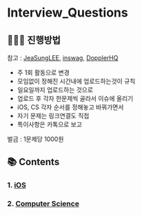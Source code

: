 # Interview_Questions

## 🧑🏻‍🏫 진행방법

참고 : [JeaSungLEE](https://github.com/JeaSungLEE/iOSInterviewquestions), 
      [inswag](https://github.com/inswag/Technical_interview_for_iOS_Dev), 
      [DopplerHQ](https://github.com/DopplerHQ/awesome-interview-questions#ios)

- 주 1회 활동으로 변경
- 모임없이 정해진 시간내에 업로드하는것이 규칙
- 일요일까지 업로드하는 것으로
- 업로드 후 각자 한문제씩 골라서 이슈에 올리기
- iOS, CS 각자 순서를 정해놓고 바꿔가면서
- 자기 문제는 링크연결도 직접
- 특이사항은 카톡으로 보고

벌금 : 1문제당 1000원

## 📚 Contents

### 1. [iOS](https://github.com/lunchScreen/Interview_Questions/blob/main/iOS.md)

### 2. [Computer Science](https://github.com/lunchScreen/Interview_Questions/blob/main/ComputerScience.md)

